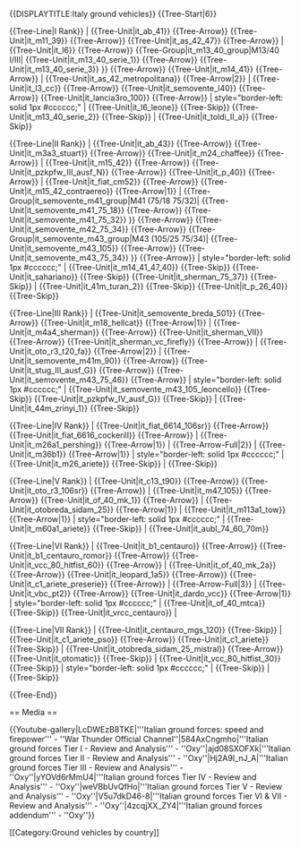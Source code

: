{{DISPLAYTITLE:Italy ground vehicles}}
{{Tree-Start|6}}

{{Tree-Line|I Rank}}
|
{{Tree-Unit|it_ab_41}}
{{Tree-Arrow}}
{{Tree-Unit|it_m11_39}}
{{Tree-Arrow}}
{{Tree-Unit|it_as_42_47}}
{{Tree-Arrow}}
|
{{Tree-Unit|it_l6}}
{{Tree-Arrow}}
{{Tree-Group|it_m13_40_group|M13/40 I/III|
  {{Tree-Unit|it_m13_40_serie_1}}
{{Tree-Arrow}}
{{Tree-Unit|it_m13_40_serie_3}}
}}
{{Tree-Arrow}}
{{Tree-Unit|it_m14_41}}
{{Tree-Arrow}}
|
{{Tree-Unit|it_as_42_metropolitana}}
{{Tree-Arrow|2}}
|
{{Tree-Unit|it_l3_cc}}
{{Tree-Arrow}}
{{Tree-Unit|it_semovente_l40}}
{{Tree-Arrow}}
{{Tree-Unit|it_lancia3ro_100}}
{{Tree-Arrow}}
| style="border-left: solid 1px #cccccc;" |
{{Tree-Unit|it_l6_leone}}
{{Tree-Skip}}
{{Tree-Unit|it_m13_40_serie_2}}
{{Tree-Skip}}
|
{{Tree-Unit|it_toldi_II_a}}
{{Tree-Skip}}

{{Tree-Line|II Rank}}
|
{{Tree-Unit|it_ab_43}}
{{Tree-Arrow}}
{{Tree-Unit|it_m3a3_stuart}}
{{Tree-Arrow}}
{{Tree-Unit|it_m24_chaffee}}
{{Tree-Arrow}}
|
{{Tree-Unit|it_m15_42}}
{{Tree-Arrow}}
{{Tree-Unit|it_pzkpfw_III_ausf_N}}
{{Tree-Arrow}}
{{Tree-Unit|it_p_40}}
{{Tree-Arrow}}
|
{{Tree-Unit|it_fiat_cm52}}
{{Tree-Arrow}}
{{Tree-Unit|it_m15_42_contraereo}}
{{Tree-Arrow|1}}
|
{{Tree-Group|it_semovente_m41_group|M41 (75/18 75/32)|
  {{Tree-Unit|it_semovente_m41_75_18}}
{{Tree-Arrow}}
{{Tree-Unit|it_semovente_m41_75_32}}
}}
{{Tree-Arrow}}
{{Tree-Unit|it_semovente_m42_75_34}}
{{Tree-Arrow}}
{{Tree-Group|it_semovente_m43_group|M43 (105/25 75/34)|
  {{Tree-Unit|it_semovente_m43_105}}
{{Tree-Arrow}}
{{Tree-Unit|it_semovente_m43_75_34}}
}}
{{Tree-Arrow}}
| style="border-left: solid 1px #cccccc;" |
{{Tree-Unit|it_m14_41_47_40}}
{{Tree-Skip}}
{{Tree-Unit|it_sahariano}}
{{Tree-Skip}}
{{Tree-Unit|it_sherman_75_37}}
{{Tree-Skip}}
|
{{Tree-Unit|it_41m_turan_2}}
{{Tree-Skip}}
{{Tree-Unit|it_p_26_40}}
{{Tree-Skip}}

{{Tree-Line|III Rank}}
|
{{Tree-Unit|it_semovente_breda_501}}
{{Tree-Arrow}}
{{Tree-Unit|it_m18_hellcat}}
{{Tree-Arrow|1}}
|
{{Tree-Unit|it_m4a4_sherman}}
{{Tree-Arrow}}
{{Tree-Unit|it_sherman_VII}}
{{Tree-Arrow}}
{{Tree-Unit|it_sherman_vc_firefly}}
{{Tree-Arrow}}
|
{{Tree-Unit|it_oto_r3_t20_fa}}
{{Tree-Arrow|2}}
|
{{Tree-Unit|it_semovente_m41m_90}}
{{Tree-Arrow}}
{{Tree-Unit|it_stug_III_ausf_G}}
{{Tree-Arrow}}
{{Tree-Unit|it_semovente_m43_75_46}}
{{Tree-Arrow}}
| style="border-left: solid 1px #cccccc;" |
{{Tree-Unit|it_semovente_m43_105_leoncello}}
{{Tree-Skip}}
{{Tree-Unit|it_pzkpfw_IV_ausf_G}}
{{Tree-Skip}}
|
{{Tree-Unit|it_44m_zrinyi_1}}
{{Tree-Skip}}

{{Tree-Line|IV Rank}}
|
{{Tree-Unit|it_fiat_6614_106sr}}
{{Tree-Arrow}}
{{Tree-Unit|it_fiat_6616_cockerill}}
{{Tree-Arrow}}
|
{{Tree-Unit|it_m26a1_pershing}}
{{Tree-Arrow|1}}
|
{{Tree-Arrow-Full|2}}
|
{{Tree-Unit|it_m36b1}}
{{Tree-Arrow|1}}
| style="border-left: solid 1px #cccccc;" |
{{Tree-Unit|it_m26_ariete}}
{{Tree-Skip}}
|
{{Tree-Skip}}

{{Tree-Line|V Rank}}
|
{{Tree-Unit|it_c13_t90}}
{{Tree-Arrow}}
{{Tree-Unit|it_oto_r3_106sr}}
{{Tree-Arrow}}
|
{{Tree-Unit|it_m47_105}}
{{Tree-Arrow}}
{{Tree-Unit|it_of_40_mk_1}}
{{Tree-Arrow}}
|
{{Tree-Unit|it_otobreda_sidam_25}}
{{Tree-Arrow|1}}
|
{{Tree-Unit|it_m113a1_tow}}
{{Tree-Arrow|1}}
| style="border-left: solid 1px #cccccc;" |
{{Tree-Unit|it_m60a1_ariete}}
{{Tree-Skip}}
|
{{Tree-Unit|it_aubl_74_60_70m}}

{{Tree-Line|VI Rank}}
|
{{Tree-Unit|it_b1_centauro}}
{{Tree-Arrow}}
{{Tree-Unit|it_b1_centauro_romor}}
{{Tree-Arrow}}
{{Tree-Unit|it_vcc_80_hitfist_60}}
{{Tree-Arrow}}
|
{{Tree-Unit|it_of_40_mk_2a}}
{{Tree-Arrow}}
{{Tree-Unit|it_leopard_1a5}}
{{Tree-Arrow}}
{{Tree-Unit|it_c1_ariete_preserie}}
{{Tree-Arrow}}
|
{{Tree-Arrow-Full|3}}
|
{{Tree-Unit|it_vbc_pt2}}
{{Tree-Arrow}}
{{Tree-Unit|it_dardo_vcc}}
{{Tree-Arrow|1}}
| style="border-left: solid 1px #cccccc;" |
{{Tree-Unit|it_of_40_mtca}}
{{Tree-Skip}}
{{Tree-Unit|it_vrcc_centauro}}
|

{{Tree-Line|VII Rank}}
|
{{Tree-Unit|it_centauro_mgs_120}}
{{Tree-Skip}}
|
{{Tree-Unit|it_c1_ariete_pso}}
{{Tree-Arrow}}
{{Tree-Unit|it_c1_ariete}}
{{Tree-Skip}}
|
{{Tree-Unit|it_otobreda_sidam_25_mistral}}
{{Tree-Arrow}}
{{Tree-Unit|it_otomatic}}
{{Tree-Skip}}
|
{{Tree-Unit|it_vcc_80_hitfist_30}}
{{Tree-Skip}}
| style="border-left: solid 1px #cccccc;" |
{{Tree-Skip}}
|
{{Tree-Skip}}

{{Tree-End}}

== Media ==

<!-- ''Excellent additions to the article would be video guides, screenshots from the game, and photos.'' -->

{{Youtube-gallery|LcDWEzB8TKE|'''Italian ground forces: speed and firepower'''  - ''War Thunder Official Channel''|584AxCngmho|'''Italian ground forces Tier I - Review and Analysis''' - ''Oxy''|ajd08SXOFXk|'''Italian ground forces Tier II - Review and Analysis''' - ''Oxy''|Hj2A9I_nJ_A|'''Italian ground forces Tier III - Review and Analysis''' - ''Oxy''|yYOVd6rMmU4|'''Italian ground forces Tier IV - Review and Analysis''' - ''Oxy''|weVBbUvQfHo|'''Italian ground forces Tier V - Review and Analysis''' - ''Oxy''|V5u7dkD46-8|'''Italian ground forces Tier VI & VII - Review and Analysis''' - ''Oxy''|4zcqjXX_ZY4|'''Italian ground forces addendum''' - ''Oxy''}}

[[Category:Ground vehicles by country]]
